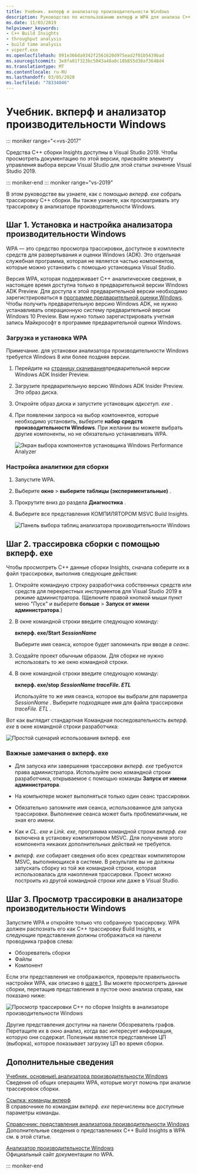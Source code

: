 ```yaml
---
title: Учебник. вкперф и анализатор производительности Windows
description: Руководство по использованию вкперф и WPA для анализа C++ трассировок сборки.
ms.date: 11/03/2019
helpviewer_keywords:
- C++ Build Insights
- throughput analysis
- build time analysis
- vcperf.exe
ms.openlocfilehash: 091e366da9342f2561620d975ead2f01b5439bad
ms.sourcegitcommit: 3e8fa01f323bc5043a48a0c18b855d38af3648d4
ms.translationtype: MT
ms.contentlocale: ru-RU
ms.lasthandoff: 03/05/2020
ms.locfileid: "78334046"
---
```

# <a name="tutorial-vcperf-and-windows-performance-analyzer"></a>Учебник. вкперф и анализатор производительности Windows

::: moniker range="<=vs-2017"

Средства C++ сборки Insights доступны в Visual Studio 2019. Чтобы просмотреть документацию по этой версии, присвойте элементу управления выбора версии Visual Studio для этой статьи значение Visual Studio 2019.

::: moniker-end
::: moniker range="vs-2019"

В этом руководстве вы узнаете, как с помощью *вкперф. exe* собрать трассировку C++ сборки. Вы также узнаете, как просматривать эту трассировку в анализаторе производительности Windows.

## <a name="step-1-install-and-configure-windows-performance-analyzer"></a>Шаг 1. Установка и настройка анализатора производительности Windows

WPA — это средство просмотра трассировки, доступное в комплекте средств для развертывания и оценки Windows (ADK). Это отдельная служебная программа, которая не является частью компонентов, которые можно установить с помощью установщика Visual Studio.

Версия WPA, которая поддерживает C++ аналитические сведения, в настоящее время доступна только в предварительной версии Windows ADK Preview. Для доступа к этой предварительной версии необходимо зарегистрироваться в [программе предварительной оценки Windows](https://insider.windows.com). Чтобы получить предварительную версию Windows ADK, не нужно устанавливать операционную систему предварительной версии Windows 10 Preview. Вам нужно только зарегистрировать учетная запись Майкрософт в программе предварительной оценки Windows.

### <a name="to-download-and-install-wpa"></a>Загрузка и установка WPA

Примечание. для установки анализатора производительности Windows требуется Windows 8 или более поздняя версии.

1. Перейдите на [страницу скачивания](https://www.microsoft.com/en-us/software-download/windowsinsiderpreviewADK)предварительной версии Windows ADK Insider Preview.

1. Загрузите предварительную версию Windows ADK Insider Preview. Это образ диска.

1. Откройте образ диска и запустите установщик *адксетуп. exe* .

1. При появлении запроса на выбор компонентов, которые необходимо установить, выберите **набор средств производительности Windows**. При желании вы можете выбрать другие компоненты, но не обязательно устанавливать WPA.

   ![Экран выбора компонентов установщика Windows Performance Analyzer](media/wpa-installation.png)

### <a name="configuration-steps"></a>Настройка аналитики для сборки

1. Запустите WPA.

1. Выберите **окно** > **выберите таблицы (экспериментальные)** .

1. Прокрутите вниз до раздела **Диагностика** .

1. Выберите все представления КОМПИЛЯТОРОМ MSVC Build Insights.

   ![Панель выбора таблиц анализатора производительности Windows](media/wpa-configuration.png)

## <a name="step-2-trace-your-build-with-vcperfexe"></a>Шаг 2. трассировка сборки с помощью вкперф. exe

Чтобы просмотреть C++ данные сборки Insights, сначала соберите их в файл трассировки, выполнив следующие действия:

1. Откройте командную строку разработчика собственных средств или средств для перекрестных инструментов для Visual Studio 2019 в режиме администратора. (Щелкните правой кнопкой мыши пункт меню "Пуск" и выберите **больше** > **Запуск от имени администратора**.)

1. В окне командной строки введите следующую команду:

   **вкперф. exe/Start _SessionName_**

   Выберите имя сеанса, которое будет запоминать при вводе *в сеанс.*

1. Создайте проект обычным образом. Для сборки не нужно использовать то же окно командной строки.

1. В окне командной строки введите следующую команду:

   **вкперф. exe/stop _SessionName_ _traceFile. ETL_**

   Используйте то же имя сеанса, которое вы выбрали для параметра *SessionName* . Выберите подходящее имя для файла трассировки *traceFile. ETL* .

Вот как выглядит стандартная Командная последовательность *вкперф. exe* в окне командной строки разработчика:

![Простой сценарий использования вкперф. exe](media/vcperf-simple-usage.png)

### <a name="important-notes-about-vcperfexe"></a>Важные замечания о вкперф. exe

- Для запуска или завершения трассировки *вкперф. exe* требуются права администратора. Используйте окно командной строки разработчика, открываемое с помощью команды **Запуск от имени администратора**.

- На компьютере может выполняться только один сеанс трассировки.

- Обязательно запомните имя сеанса, использованное для запуска трассировки. Выполнение сеанса может быть проблематичным, не зная его имени.

- Как и *CL. exe* и *Link. exe*, программа командной строки *вкперф. exe* включена в установку компилятором MSVC. Для получения этого компонента никаких дополнительных действий не требуется.

- *вкперф. exe* собирает сведения обо всех средствах компилятором MSVC, выполняющихся в системе. В результате вы не должны запускать сборку из той же командной строки, которая использовалась для накопления трассировки. Проект можно построить из другой командной строки или даже в Visual Studio.

## <a name="step-3-view-your-trace-in-windows-performance-analyzer"></a>Шаг 3. Просмотр трассировки в анализаторе производительности Windows

Запустите WPA и откройте только что собранную трассировку. WPA должен распознать его как C++ трассировку Build Insights, и следующие представления должны отображаться на панели проводника графов слева:

- Обозреватель сборки
- Файлы
- Компонент

Если эти представления не отображаются, проверьте правильность настройки WPA, как описано в [шаге 1](#configuration-steps). Вы можете просмотреть данные сборки, перетащив представления в пустое окно анализа справа, как показано ниже:

![Просмотр трассировки C++ по сборке Insights в анализаторе производительности Windows](media/wpa-viewing-trace.gif)

Другие представления доступны на панели Обозреватель графов. Перетащите их в окно анализ, когда вас интересует информация, которую они содержат. Полезным является представление ЦП (выборка), которое показывает загрузку ЦП во время сборки.

## <a name="more-information"></a>Дополнительные сведения

[Учебник. основные\ анализатора производительности Windows](wpa-basics.md)
Сведения об общих операциях WPA, которые могут помочь при анализе трассировок сборки.

[Ссылка: команды вкперф](/cpp/build-insights/reference/vcperf-commands)\
В справочнике по командам *вкперф. exe* перечислены все доступные параметры команды.

[Справочник: представления анализатора производительности Windows](/cpp/build-insights/reference/wpa-views)\
Дополнительные сведения о представлениях C++ Build Insights в WPA см. в этой статье.

[Анализатор производительности Windows](/windows-hardware/test/wpt/windows-performance-analyzer)\
Официальный сайт документации по WPA.

::: moniker-end
